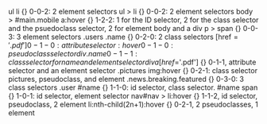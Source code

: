 ul li {} 0-0-2: 2 element selectors
ul > li {} 0-0-2: 2 element selectors
body > #main.mobile a:hover {} 1-2-2: 1 for the ID selector, 2 for the class selector and the psuedoclass selector, 2 for element body and a
div p > span {} 0-0-3: 3 element selectors
.users .name {} 0-2-0: 2 class selectors
[href$='.pdf'] {}0-1-0: attribute selector
:hover {}0-1-0: pseudoclass selector
div .name {} 0-1-1: class selector for name and element selector div
a[href$='.pdf'] {} 0-1-1, attribute selector and an element selector
.pictures img:hover {} 0-2-1: class selector pictures, pseudoclass, and element
.news.breaking.featured {} 0-3-0: 3 class selectors
.user #name {} 1-1-0: id selector, class selector.
#name span {} 1-0-1: id selector, element selector
nav#nav > li:hover {} 1-1-2, id selector, pseudoclass, 2 element
li:nth-child(2n+1):hover {} 0-2-1, 2 pseudoclasses, 1 element